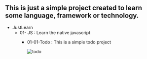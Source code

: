 ## This is just a simple project created to learn some language, framework or technology.
- JustLearn
  - 01- JS          : Learn the native javascript
    - 01-01-Todo    : This is a simple todo project    
    
      ![todo](https://user-images.githubusercontent.com/55924924/188872313-a9d0f5a4-8f6f-4182-bd18-7ebc93f14e04.gif)


  

